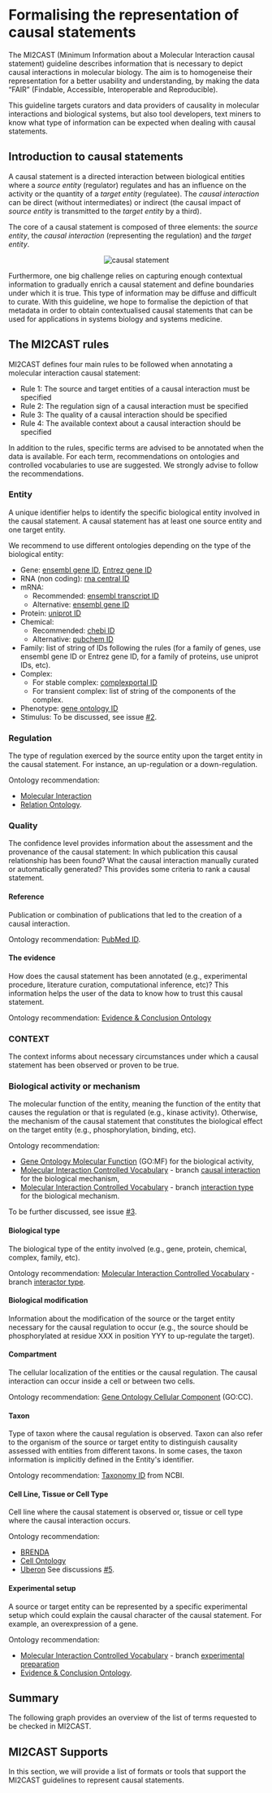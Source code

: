 # Formalising the representation of causal statements
The MI2CAST (Minimum Information about a Molecular Interaction causal statement) guideline describes information that is necessary to depict causal interactions in molecular biology. The aim is to homogeneise their representation for a better usability and understanding, by making the data “FAIR” (Findable, Accessible, Interoperable and Reproducible).

This guideline targets curators and data providers of causality in molecular interactions and biological systems, but also tool developers, text miners to know what type of information can be expected when dealing with causal statements.


## Introduction to causal statements
A causal statement is a directed interaction between biological entities where a *source entity* (regulator) regulates and has an influence on the activity or the quantity of a *target entity* (regulatee). The *causal interaction* can be direct (without intermediates) or indirect (the causal impact of *source entity* is transmitted to the *target entity* by a third).

The core of a causal statement is composed of three elements: the *source entity*, the *causal interaction* (representing the regulation) and the *target entity*. 

<p align="center">
  <img src="https://github.com/vtoure/MI2CAST/blob/master/images/causalStatement.svg" alt="causal statement"/>
</p>

Furthermore, one big challenge relies on capturing enough contextual information to gradually enrich a causal statement and define boundaries under which it is true. This type of information may be diffuse and difficult to curate. With this guideline, we hope to formalise the depiction of that metadata in order to obtain contextualised causal statements that can be used for applications in systems biology and systems medicine.


## The MI2CAST rules
MI2CAST defines four main rules to be followed when annotating a molecular interaction causal statement:
- Rule 1: The source and target entities of a causal interaction must be specified
- Rule 2: The regulation sign of a causal interaction must be specified
- Rule 3: The quality of a causal interaction should be specified
- Rule 4: The available context about a causal interaction should be specified

In addition to the rules, specific terms are advised to be annotated when the data is available. For each term, recommendations on ontologies and controlled vocabularies to use are suggested. We strongly advise to follow the recommendations.


### Entity
A unique identifier helps to identify the specific biological entity involved in the causal statement.
A causal statement has at least one source entity and one target entity.

We recommend to use different ontologies depending on the type of the biological entity:
* Gene: [ensembl gene ID](http://www.ensembl.org), [Entrez gene ID](https://www.ncbi.nlm.nih.gov/gene)
* RNA (non coding): [rna central ID](http://rnacentral.org/)
* mRNA: 
  * Recommended: [ensembl transcript ID](http://www.ensembl.org)
  * Alternative: [ensembl gene ID](http://www.ensembl.org)
* Protein: [uniprot ID](http://www.uniprot.org/)
* Chemical: 
  * Recommended: [chebi ID](https://www.ebi.ac.uk/chebi/)
  * Alternative: [pubchem ID](https://pubchem.ncbi.nlm.nih.gov/)
* Family: list of string of IDs following the rules (for a family of genes, use ensembl gene ID or Entrez gene ID, for a family of proteins, use uniprot IDs, etc).
* Complex:
  * For stable complex: [complexportal ID](https://www.ebi.ac.uk/complexportal/home)
  * For transient complex: list of string of the components of the complex.
* Phenotype: [gene ontology ID](http://www.geneontology.org/)
* Stimulus: To be discussed, see issue [#2](https://github.com/vtoure/MICAST/issues/2).

### Regulation
The type of regulation exerced by the source entity upon the target entity in the causal statement. For instance, an up-regulation or a down-regulation.

Ontology recommendation: 
* [Molecular Interaction](https://www.ebi.ac.uk/ols/ontologies/mi/terms?iri=http%3A%2F%2Fpurl.obolibrary.org%2Fobo%2FMI_2234)
* [Relation Ontology](https://www.ebi.ac.uk/ols/ontologies/ro/properties?iri=http%3A%2F%2Fpurl.obolibrary.org%2Fobo%2FRO_0002506).


### Quality
The confidence level provides information about the assessment and the provenance of the causal statement: In which publication this causal relationship has been found? What the causal interaction manually curated or automatically generated?
This provides some criteria to rank a causal statement.

#### Reference
Publication or combination of publications that led to the creation of a causal interaction.

Ontology recommendation: [PubMed ID](https://www.ncbi.nlm.nih.gov/pmc/pmctopmid/).

#### The evidence
How does the causal statement has been annotated (e.g., experimental procedure, literature curation, computational inference, etc)? This information helps the user of the data to know how to trust this causal statement.

Ontology recommendation:  [Evidence & Conclusion Ontology](http://www.evidenceontology.org/)


### CONTEXT
The context informs about necessary circumstances under which a causal statement has been observed or proven to be true.

### Biological activity or mechanism
The molecular function of the entity, meaning the function of the entity that causes the regulation or that is regulated (e.g., kinase activity). Otherwise, the mechanism of the causal statement that constitutes the biological effect on the target entity (e.g., phosphorylation, binding, etc).

Ontology recommendation: 
* [Gene Ontology Molecular Function](http://geneontology.org/) (GO:MF) for the biological activity,
* [Molecular Interaction Controlled Vocabulary](https://www.ebi.ac.uk/ols/ontologies/mi) - branch [causal interaction](https://www.ebi.ac.uk/ols/ontologies/mi/terms?iri=http%3A%2F%2Fpurl.obolibrary.org%2Fobo%2FMI_2233) for the biological mechanism,
* [Molecular Interaction Controlled Vocabulary](https://www.ebi.ac.uk/ols/ontologies/mi) - branch [interaction type](https://www.ebi.ac.uk/ols/ontologies/mi/terms?iri=http%3A%2F%2Fpurl.obolibrary.org%2Fobo%2FMI_0190) for the biological mechanism.

To be further discussed, see issue [#3](https://github.com/vtoure/MICAST/issues/3).

#### Biological type
The biological type of the entity involved (e.g., gene, protein, chemical, complex, family, etc).

Ontology recommendation: [Molecular Interaction Controlled Vocabulary](https://www.ebi.ac.uk/ols/ontologies/mi) - branch  [interactor type](https://www.ebi.ac.uk/ols/ontologies/mi/terms?iri=http%3A%2F%2Fpurl.obolibrary.org%2Fobo%2FMI_0313).

#### Biological modification
Information about the modification of the source or the target entity necessary for the causal regulation to occur (e.g., the source should be phosphorylated at residue XXX in position YYY to up-regulate the target).

#### Compartment
The cellular localization of the entities or the causal regulation. The causal interaction can occur inside a cell or between two cells. 

Ontology recommendation:  [Gene Ontology Cellular Component](http://geneontology.org/) (GO:CC).

#### Taxon
Type of taxon where the causal regulation is observed. 
Taxon can also refer to the organism of the source or target entity to distinguish causality assessed with entities from different taxons. In some cases, the taxon information is implicitly defined in the Entity's identifier. 

Ontology recommendation: [Taxonomy ID](https://www.ncbi.nlm.nih.gov/taxonomy) from NCBI.

#### Cell Line, Tissue or Cell Type
Cell line where the causal statement is observed or, tissue or cell type where the causal interaction occurs. 

Ontology recommendation:
* [BRENDA](https://www.brenda-enzymes.org/ontology.php?ontology_id=3)
* [Cell Ontology](http://www.obofoundry.org/ontology/cl.html) 
* [Uberon](http://uberon.github.io/) 
See discussions  [#5](https://github.com/vtoure/MICAST/issues/5).


#### Experimental setup
A source or target entity can be represented by a specific experimental setup which could explain the causal character of the causal statement. For example, an overexpression of a gene.

Ontology recommendation: 
* [Molecular Interaction Controlled Vocabulary](https://www.ebi.ac.uk/ols/ontologies/mi) - branch [experimental preparation](https://www.ebi.ac.uk/ols/ontologies/mi/terms?iri=http%3A%2F%2Fpurl.obolibrary.org%2Fobo%2FMI_0346)
* [Evidence & Conclusion Ontology](http://www.evidenceontology.org/).

## Summary
The following graph provides an overview of the list of terms requested to be checked in MI2CAST.


## MI2CAST Supports
In this section, we will provide a list of formats or tools that support the MI2CAST guidelines to represent causal statements.


